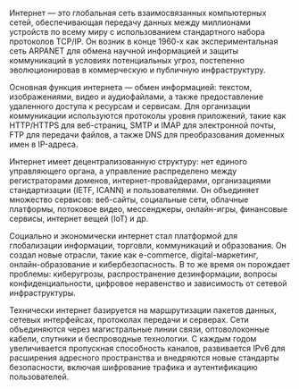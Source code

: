 Интернет — это глобальная сеть взаимосвязанных компьютерных сетей, обеспечивающая передачу данных между миллионами устройств по всему миру с использованием стандартного набора протоколов TCP/IP. Он возник в конце 1960-х как экспериментальная сеть ARPANET для обмена научной информацией и защиты коммуникаций в условиях потенциальных угроз, постепенно эволюционировав в коммерческую и публичную инфраструктуру.

Основная функция интернета — обмен информацией: текстом, изображениями, видео и аудиофайлами, а также предоставление удаленного доступа к ресурсам и сервисам. Для организации коммуникации используются протоколы уровня приложений, такие как HTTP/HTTPS для веб-страниц, SMTP и IMAP для электронной почты, FTP для передачи файлов, а также DNS для преобразования доменных имен в IP-адреса.

Интернет имеет децентрализованную структуру: нет единого управляющего органа, а управление распределено между регистраторами доменов, интернет-провайдерами, организациями стандартизации (IETF, ICANN) и пользователями. Он объединяет множество сервисов: веб-сайты, социальные сети, облачные платформы, потоковое видео, мессенджеры, онлайн-игры, финансовые сервисы, интернет вещей (IoT) и др.

Социально и экономически интернет стал платформой для глобализации информации, торговли, коммуникаций и образования. Он создал новые отрасли, такие как e-commerce, digital-маркетинг, онлайн-образование и кибербезопасность. В то же время он порождает проблемы: киберугрозы, распространение дезинформации, вопросы конфиденциальности, цифровое неравенство и зависимость от сетевой инфраструктуры.

Технически интернет базируется на маршрутизации пакетов данных, сетевых интерфейсах, протоколах передачи и серверах. Сети объединяются через магистральные линии связи, оптоволоконные кабели, спутники и беспроводные технологии. С каждым годом увеличивается пропускная способность каналов, развивается IPv6 для расширения адресного пространства и внедряются новые стандарты безопасности, включая шифрование трафика и аутентификацию пользователей.